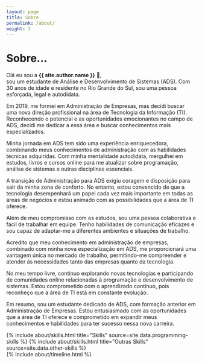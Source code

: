 ```yaml
---
layout: page
title: Sobre
permalink: /about/
weight: 3
---
```


# **Sobre...**

Olá eu sou a **{{ site.author.name }}** :wave:,<br>
sou um estudante de Análise e Desenvolvimento de Sistemas (ADS). Com 30 anos de idade e residente no Rio Grande do Sul, sou uma pessoa esforçada, legal e autodidata.

Em 2019, me formei em Administração de Empresas, mas decidi buscar uma nova direção profissional na área de Tecnologia da Informação (TI). Reconhecendo o potencial e as oportunidades emocionantes no campo de ADS, decidi me dedicar a essa área e buscar conhecimentos mais especializados.

Minha jornada em ADS tem sido uma experiência enriquecedora, combinando meus conhecimentos de administração com as habilidades técnicas adquiridas. Com minha mentalidade autodidata, mergulhei em estudos, livros e cursos online para me atualizar sobre programação, análise de sistemas e outras disciplinas essenciais.

A transição de Administração para ADS exigiu coragem e disposição para sair da minha zona de conforto. No entanto, estou convencido de que a tecnologia desempenhará um papel cada vez mais importante em todas as áreas de negócios e estou animado com as possibilidades que a área de TI oferece.

Além de meu compromisso com os estudos, sou uma pessoa colaborativa e fácil de trabalhar em equipe. Tenho habilidades de comunicação eficazes e sou capaz de adaptar-me a diferentes ambientes e situações de trabalho.

Acredito que meu conhecimento em administração de empresas, combinado com minha nova especialização em ADS, me proporcionará uma vantagem única no mercado de trabalho, permitindo-me compreender e atender às necessidades tanto das empresas quanto da tecnologia.

No meu tempo livre, continuo explorando novas tecnologias e participando de comunidades online relacionadas à programação e desenvolvimento de sistemas. Estou comprometido com o aprendizado contínuo, pois reconheço que a área de TI está em constante evolução.

Em resumo, sou um estudante dedicado de ADS, com formação anterior em Administração de Empresas. Estou entusiasmado com as oportunidades que a área de TI oferece e comprometido em expandir meus conhecimentos e habilidades para ter sucesso nessa nova carreira.
<div class="row">
{% include about/skills.html title="Skills" source=site.data.programming-skills %}
{% include about/skills.html title="Outras Skills" source=site.data.other-skills %}
</div>

<div class="row">
{% include about/timeline.html %}
</div>